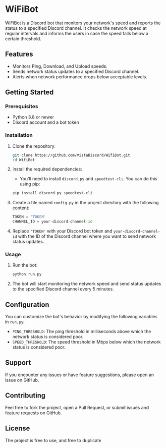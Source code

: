 # WiFiBot

WiFiBot is a Discord bot that monitors your network's speed and reports the status to a specified Discord channel. It checks the network speed at regular intervals and informs the users in case the speed falls below a certain threshold.

## Features

- Monitors Ping, Download, and Upload speeds.
- Sends network status updates to a specified Discord channel.
- Alerts when network performance drops below acceptable levels.

## Getting Started

### Prerequisites

- Python 3.8 or newer
- Discord account and a bot token

### Installation

1. Clone the repository:
    ```bash
    git clone https://github.com/VistaDiscord/WifiBot.git
    cd WifiBot
    ```

2. Install the required dependencies:
    - You'll need to install `discord.py` and `speedtest-cli`. You can do this using pip:
    ```bash
    pip install discord.py speedtest-cli
    ```

3. Create a file named `config.py` in the project directory with the following content:
    ```python
    TOKEN = 'TOKEN'
    CHANNEL_ID = your-discord-channel-id
    ```

4. Replace `'TOKEN'` with your Discord bot token and `your-discord-channel-id` with the ID of the Discord channel where you want to send network status updates.

### Usage

1. Run the bot:
    ```bash
    python run.py
    ```

2. The bot will start monitoring the network speed and send status updates to the specified Discord channel every 5 minutes.

## Configuration

You can customize the bot's behavior by modifying the following variables in `run.py`:

- `PING_THRESHOLD`: The ping threshold in milliseconds above which the network status is considered poor.
- `SPEED_THRESHOLD`: The speed threshold in Mbps below which the network status is considered poor.

## Support

If you encounter any issues or have feature suggestions, please open an issue on GitHub.

## Contributing

Feel free to fork the project, open a Pull Request, or submit issues and feature requests on GitHub.

## License

The project is free to use, and free to duplicate
